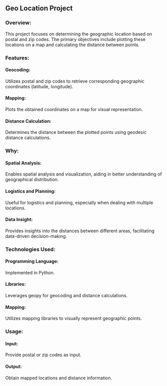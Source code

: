 ## Geo Location Project
### Overview:
This project focuses on determining the geographic location based on postal and zip codes. The primary objectives include plotting these locations on a map and calculating the distance between points.

### Features:
#### Geocoding:

Utilizes postal and zip codes to retrieve corresponding geographic coordinates (latitude, longitude).
#### Mapping:

Plots the obtained coordinates on a map for visual representation.
#### Distance Calculation:

Determines the distance between the plotted points using geodesic distance calculations.
### Why:
#### Spatial Analysis:

Enables spatial analysis and visualization, aiding in better understanding of geographical distribution.
#### Logistics and Planning:

Useful for logistics and planning, especially when dealing with multiple locations.
#### Data Insight:

Provides insights into the distances between different areas, facilitating data-driven decision-making.
### Technologies Used:
#### Programming Language:

Implemented in Python.
#### Libraries:

Leverages geopy for geocoding and distance calculations.
#### Mapping:

Utilizes mapping libraries to visually represent geographic points.
### Usage:
#### Input:

Provide postal or zip codes as input.
#### Output:

Obtain mapped locations and distance information.
